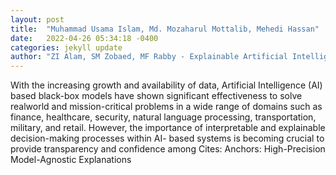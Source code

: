 ```yaml
---
layout: post
title:  "Muhammad Usama Islam, Md. Mozaharul Mottalib, Mehedi Hassan"
date:   2022-04-26 05:34:18 -0400
categories: jekyll update
author: "ZI Alam, SM Zobaed, MF Rabby - Explainable Artificial Intelligence for Cyber Security"
---
```

With the increasing growth and availability of data, Artificial Intelligence (AI) based black-box models have shown significant effectiveness to solve realworld and mission-critical problems in a wide range of domains such as finance, healthcare, security, natural language processing, transportation, military, and retail. However, the importance of interpretable and explainable decision-making processes within AI- based systems is becoming crucial to provide transparency and confidence among Cites: Anchors: High-Precision Model-Agnostic Explanations
